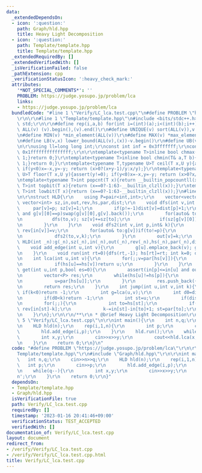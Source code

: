```yaml
---
data:
  _extendedDependsOn:
  - icon: ':question:'
    path: Graph/hld.hpp
    title: Heavy Light Decomposition
  - icon: ':question:'
    path: Template/template.hpp
    title: Template/template.hpp
  _extendedRequiredBy: []
  _extendedVerifiedWith: []
  _isVerificationFailed: false
  _pathExtension: cpp
  _verificationStatusIcon: ':heavy_check_mark:'
  attributes:
    '*NOT_SPECIAL_COMMENTS*': ''
    PROBLEM: https://judge.yosupo.jp/problem/lca
    links:
    - https://judge.yosupo.jp/problem/lca
  bundledCode: "#line 1 \"Verify/LC_lca.test.cpp\"\n#define PROBLEM \"https://judge.yosupo.jp/problem/lca\"\
    \r\n\r\n#line 1 \"Template/template.hpp\"\n#include <bits/stdc++.h>\r\nusing namespace\
    \ std;\r\n\r\n#define rep(i,a,b) for(int i=(int)(a);i<(int)(b);i++)\r\n#define\
    \ ALL(v) (v).begin(),(v).end()\r\n#define UNIQUE(v) sort(ALL(v)),v.erase(unique(ALL(v)),v.end())\r\
    \n#define MIN(v) *min_element(ALL(v))\r\n#define MAX(v) *max_element(ALL(v))\r\
    \n#define LB(v,x) lower_bound(ALL(v),(x))-v.begin()\r\n#define UB(v,x) upper_bound(ALL(v),(x))-v.begin()\r\
    \n\r\nusing ll=long long int;\r\nconst int inf = 0x3fffffff;\r\nconst ll INF =\
    \ 0x1fffffffffffffff;\r\n\r\ntemplate<typename T>inline bool chmax(T& a,T b){if(a<b){a=b;return\
    \ 1;}return 0;}\r\ntemplate<typename T>inline bool chmin(T& a,T b){if(a>b){a=b;return\
    \ 1;}return 0;}\r\ntemplate<typename T,typename U>T ceil(T x,U y){assert(y!=0);\
    \ if(y<0)x=-x,y=-y; return (x>0?(x+y-1)/y:x/y);}\r\ntemplate<typename T,typename\
    \ U>T floor(T x,U y){assert(y!=0); if(y<0)x=-x,y=-y; return (x>0?x/y:(x-y+1)/y);}\r\
    \ntemplate<typename T>int popcnt(T x){return __builtin_popcountll(x);}\r\ntemplate<typename\
    \ T>int topbit(T x){return (x==0?-1:63-__builtin_clzll(x));}\r\ntemplate<typename\
    \ T>int lowbit(T x){return (x==0?-1:63-__builtin_clzll(x));}\n#line 2 \"Graph/hld.hpp\"\
    \n\r\nstruct HLD{\r\n    using P=pair<int,int>;\r\n    vector<vector<int>> g;\
    \ vector<int> sz,in,out,rev,hs,par,dist;\r\n    void dfs(int v,int p){\r\n   \
    \     par[v]=p; sz[v]=1;\r\n        if(p!=-1)dist[v]=dist[p]+1;\r\n        if(!g[v].empty()\
    \ and g[v][0]==p)swap(g[v][0],g[v].back());\r\n        for(auto& to:g[v])if(to!=p){\r\
    \n           dfs(to,v); sz[v]+=sz[to];\r\n           if(sz[g[v][0]]<sz[to])swap(g[v][0],to);\r\
    \n        }\r\n    }\r\n    void dfs2(int v,int p,int& k){\r\n        in[v]=k++;\
    \ rev[in[v]]=v;\r\n        for(auto& to:g[v])if(to!=p){\r\n            hs[to]=(g[v][0]==to?hs[v]:to);\r\
    \n            dfs2(to,v,k);\r\n        }\r\n        out[v]=k;\r\n    }\r\n   \
    \ HLD(int _n):g(_n),sz(_n),in(_n),out(_n),rev(_n),hs(_n),par(_n),dist(_n){}\r\n\
    \    void add_edge(int u,int v){\r\n        g[u].emplace_back(v); g[v].emplace_back(u);\r\
    \n    }\r\n    void run(int rt=0){dfs(rt,-1); hs[rt]=rt; int k=0; dfs2(rt,-1,k);}\r\
    \n    int lca(int u,int v){\r\n        for(;;v=par[hs[v]]){\r\n            if(in[u]>in[v])swap(u,v);\r\
    \n            if(hs[u]==hs[v])return u;\r\n        }\r\n    }\r\n    vector<P>\
    \ get(int u,int p,bool es=0){\r\n        assert(in[p]<=in[u] and out[u]<=out[p]);\r\
    \n        vector<P> res;\r\n        while(hs[u]!=hs[p]){\r\n            res.push_back({in[hs[u]],in[u]+1});\r\
    \n            u=par[hs[u]];\r\n        }\r\n        res.push_back({in[p]+es,in[u]+1});\r\
    \n        return res;\r\n    }\r\n    int jump(int u,int v,int k){\r\n       \
    \ if(k<0)return -1;\r\n        int g=lca(u,v);\r\n        int d0=dist[u]+dist[v]-dist[g]*2;\r\
    \n        if(d0<k)return -1;\r\n        int st=u;\r\n        if(dist[u]-dist[g]<k)st=v,k=d0-k;\r\
    \n        for(;;){\r\n            int to=hs[st];\r\n            if(in[st]-k>=in[to])return\
    \ rev[in[st]-k];\r\n            k-=in[st]-in[to]+1; st=par[to];\r\n        }\r\
    \n    }\r\n};\r\n\r\n/**\r\n * @brief Heavy Light Decomposition\r\n */\n#line\
    \ 5 \"Verify/LC_lca.test.cpp\"\n\r\nint main(){\r\n    int n,q;\r\n    cin>>n>>q;\r\
    \n    HLD hld(n);\r\n    rep(i,1,n){\r\n        int p;\r\n        cin>>p;\r\n\
    \        hld.add_edge(i,p);\r\n    }\r\n    hld.run();\r\n    while(q--){\r\n\
    \        int x,y;\r\n        cin>>x>>y;\r\n        cout<<hld.lca(x,y)<<'\\n';\r\
    \n    }\r\n    return 0;\r\n}\n"
  code: "#define PROBLEM \"https://judge.yosupo.jp/problem/lca\"\r\n\r\n#include \"\
    Template/template.hpp\"\r\n#include \"Graph/hld.hpp\"\r\n\r\nint main(){\r\n \
    \   int n,q;\r\n    cin>>n>>q;\r\n    HLD hld(n);\r\n    rep(i,1,n){\r\n     \
    \   int p;\r\n        cin>>p;\r\n        hld.add_edge(i,p);\r\n    }\r\n    hld.run();\r\
    \n    while(q--){\r\n        int x,y;\r\n        cin>>x>>y;\r\n        cout<<hld.lca(x,y)<<'\\\
    n';\r\n    }\r\n    return 0;\r\n}"
  dependsOn:
  - Template/template.hpp
  - Graph/hld.hpp
  isVerificationFile: true
  path: Verify/LC_lca.test.cpp
  requiredBy: []
  timestamp: '2023-01-16 20:41:46+09:00'
  verificationStatus: TEST_ACCEPTED
  verifiedWith: []
documentation_of: Verify/LC_lca.test.cpp
layout: document
redirect_from:
- /verify/Verify/LC_lca.test.cpp
- /verify/Verify/LC_lca.test.cpp.html
title: Verify/LC_lca.test.cpp
---
```

